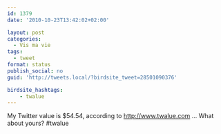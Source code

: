 ```yaml
---
id: 1379
date: '2010-10-23T13:42:02+02:00'

layout: post
categories:
  - Vis ma vie
tags:
  - tweet
format: status
publish_social: no
guid: 'http://tweets.local/?birdsite_tweet=28501090376'

birdsite_hashtags:
    - twalue
---
```


My Twitter value is $54.54, according to http://www.twalue.com … What about yours? #twalue